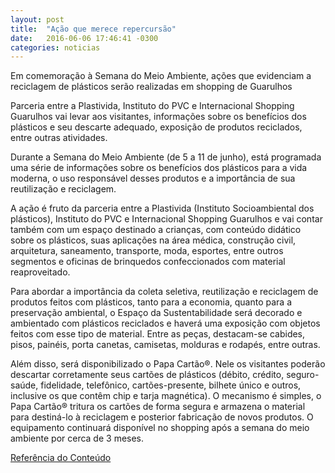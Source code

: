 ```yaml
---
layout: post
title:  "Ação que merece repercursão"
date:   2016-06-06 17:46:41 -0300
categories: noticias
---
```



Em comemoração à Semana do Meio Ambiente, ações que evidenciam a reciclagem de plásticos serão realizadas em shopping de Guarulhos

Parceria entre a Plastivida, Instituto do PVC e Internacional Shopping Guarulhos vai levar aos visitantes, informações sobre os benefícios dos plásticos e seu descarte adequado, exposição de produtos reciclados, entre outras atividades.

Durante a Semana do Meio Ambiente (de 5 a 11 de junho), está programada uma série de
 informações sobre os benefícios dos plásticos para a vida moderna, o uso responsável desses produtos e a importância de sua reutilização e reciclagem.

A ação é fruto da parceria entre a Plastivida (Instituto Socioambiental dos plásticos), Instituto do PVC e Internacional Shopping Guarulhos e vai contar também com um espaço destinado a crianças, com conteúdo didático sobre os plásticos, suas aplicações na área médica, construção civil, arquitetura, saneamento, transporte, moda, esportes, entre outros segmentos e oficinas de brinquedos confeccionados com material reaproveitado.

Para abordar a importância da coleta seletiva, reutilização e reciclagem de produtos feitos com plásticos, tanto para a economia, quanto para a preservação ambiental, o Espaço da Sustentabilidade será decorado e ambientado com plásticos reciclados e haverá uma exposição com objetos feitos com esse tipo de material. Entre as peças, destacam-se cabides, pisos, painéis, porta canetas, camisetas, molduras e rodapés, entre outras.

Além disso, será disponibilizado o Papa Cartão®. Nele os visitantes poderão descartar corretamente seus cartões de plásticos (débito, crédito, seguro-saúde, fidelidade, telefônico, cartões-presente, bilhete único e outros, inclusive os que contêm chip e tarja magnética). O mecanismo é simples, o Papa Cartão® tritura os cartões de forma segura e armazena o material para destiná-lo à reciclagem e posterior fabricação de novos produtos. O equipamento continuará disponível no shopping após a semana do meio ambiente por cerca de 3 meses.

[Referência do Conteúdo][72cda7d5]

  [72cda7d5]: http://www.ale.am.gov.br/2016/06/01/ministro-do-desenvolvimento-e-industria-vem-a-manaus-tratar-sobre-a-zfm/ "Referência do Conteúdo"
